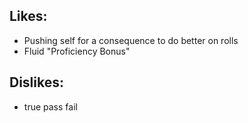 ## Likes:
- Pushing self for a consequence to do better on rolls
- Fluid "Proficiency Bonus"
## Dislikes:
- true pass fail